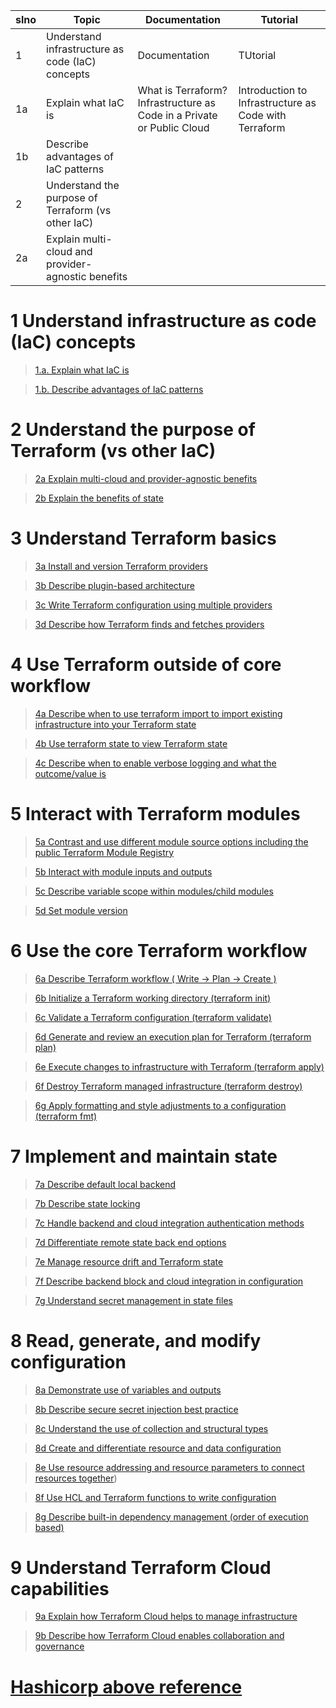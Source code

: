 |slno   | Topic                                            | Documentation|Tutorial|
|-------|-------                                           |--------------|--------|
|   1   | Understand infrastructure as code (IaC) concepts |Documentation|  TUtorial|
|   1a  | Explain what IaC is |What is Terraform?<br>Infrastructure as Code in a Private or Public Cloud | Introduction to Infrastructure as Code with Terraform|
|   1b  | Describe advantages of IaC patterns
|   2   | Understand the purpose of Terraform (vs other IaC)
|   2a  | Explain multi-cloud and provider-agnostic benefits




# 1	Understand infrastructure as code (IaC) concepts

> [1.a. Explain what IaC is](https://developer.hashicorp.com/terraform/intro)

> [1.b. Describe advantages of IaC patterns](https://www.hashicorp.com/blog/infrastructure-as-code-in-a-private-or-public-cloud)
 
  
# 2	Understand the purpose of Terraform (vs other IaC)
> [2a	Explain multi-cloud and provider-agnostic benefits](https://developer.hashicorp.com/terraform/intro/use-cases#multi-cloud-deployment)
  
> [2b	Explain the benefits of state](https://developer.hashicorp.com/terraform/language/v1.1.x/state/purpose)
  

# 3	Understand Terraform basics
> [3a	Install and version Terraform providers](https://developer.hashicorp.com/terraform/language/v1.1.x/providers/configuration)

> [3b	Describe plugin-based architecture](https://developer.hashicorp.com/terraform/plugin/how-terraform-works)

> [3c	Write Terraform configuration using multiple providers](https://developer.hashicorp.com/terraform/language/providers/configuration)

> [3d	Describe how Terraform finds and fetches providers](https://developer.hashicorp.com/terraform/language/v1.1.x/providers/configuration)


# 4	Use Terraform outside of core workflow
> [4a	Describe when to use terraform import to import existing infrastructure into your Terraform state](https://developer.hashicorp.com/terraform/cli/v1.1.x/commands/import)

> [4b	Use terraform state to view Terraform state](https://developer.hashicorp.com/terraform/cli/v1.1.x/commands/state)

> [4c	Describe when to enable verbose logging and what the outcome/value is](https://developer.hashicorp.com/terraform/internals/v1.1.x/debugging)


# 5	Interact with Terraform modules
> [5a	Contrast and use different module source options including the public Terraform Module Registry](https://developer.hashicorp.com/terraform/registry/modules/use)

> [5b	Interact with module inputs and outputs](https://developer.hashicorp.com/terraform/language/values/variables)

> [5c	Describe variable scope within modules/child modules](https://developer.hashicorp.com/terraform/language/v1.1.x/modules/syntax)

> [5d	Set module version](https://developer.hashicorp.com/terraform/language/v1.1.x/modules/syntax#version)


# 6	Use the core Terraform workflow
> [6a	Describe Terraform workflow ( Write -> Plan -> Create )](https://developer.hashicorp.com/terraform/intro/core-workflow)

> [6b	Initialize a Terraform working directory (terraform init)](https://developer.hashicorp.com/terraform/cli/v1.1.x/commands/init)

> [6c	Validate a Terraform configuration (terraform validate)](https://developer.hashicorp.com/terraform/cli/v1.1.x/commands/validate)

> [6d	Generate and review an execution plan for Terraform (terraform plan)](https://developer.hashicorp.com/terraform/cli/v1.1.x/commands/plan)

> [6e	Execute changes to infrastructure with Terraform (terraform apply)](https://developer.hashicorp.com/terraform/cli/v1.1.x/commands/apply)

> [6f	Destroy Terraform managed infrastructure (terraform destroy)](https://developer.hashicorp.com/terraform/cli/v1.1.x/commands/destroy)

> [6g	Apply formatting and style adjustments to a configuration (terraform fmt)](https://developer.hashicorp.com/terraform/cli/v1.1.x/commands/fmt)


# 7	Implement and maintain state
> [7a	Describe default local backend](https://developer.hashicorp.com/terraform/language/v1.1.x/settings/backends)

> [7b	Describe state locking](https://developer.hashicorp.com/terraform/language/v1.1.x/state/locking)

> [7c	Handle backend and cloud integration authentication methods](https://developer.hashicorp.com/terraform/cli/commands/login)

> [7d	Differentiate remote state back end options](https://developer.hashicorp.com/terraform/language/v1.1.x/settings/backends)

> [7e	Manage resource drift and Terraform state](https://developer.hashicorp.com/terraform/cloud-docs/run/modes-and-options#refresh-only-mode)

> [7f	Describe backend block and cloud integration in configuration](https://developer.hashicorp.com/terraform/language/settings/terraform-cloud)

> [7g	Understand secret management in state files](https://developer.hashicorp.com/terraform/language/v1.1.x/state/sensitive-data)


# 8	Read, generate, and modify configuration
> [8a	Demonstrate use of variables and outputs](https://developer.hashicorp.com/terraform/language/v1.1.x/values/variables)

> [8b	Describe secure secret injection best practice](https://registry.terraform.io/providers/hashicorp/vault/latest/docs)

> [8c	Understand the use of collection and structural types](https://developer.hashicorp.com/terraform/language/v1.1.x/expressions/type-constraints#complex-types)

> [8d	Create and differentiate resource and data configuration](https://developer.hashicorp.com/terraform/language/v1.1.x/resources)

> [8e	Use resource addressing and resource parameters to connect resources together](https://developer.hashicorp.com/terraform/cli/v1.1.x/state/resource-addressing))

> [8f	Use HCL and Terraform functions to write configuration](https://developer.hashicorp.com/terraform/language/v1.1.x/functions)

> [8g	Describe built-in dependency management (order of execution based)](https://developer.hashicorp.com/terraform/internals/v1.1.x/graph)


# 9	Understand Terraform Cloud capabilities
> [9a	Explain how Terraform Cloud helps to manage infrastructure](https://developer.hashicorp.com/terraform/cloud-docs)

> [9b	Describe how Terraform Cloud enables collaboration and governance](https://developer.hashicorp.com/terraform/cloud-docs/policy-enforcement/sentinel)

# [Hashicorp above reference](https://developer.hashicorp.com/terraform/tutorials/certification-003/associate-review-003)
